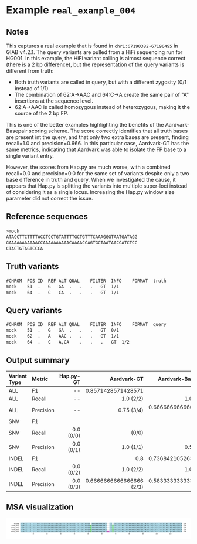 # Example `real_example_004`
## Notes
This captures a real example that is found in `chr1:67190382-67190495` in GIAB v4.2.1.
The query variants are pulled from a HiFi sequencing run for HG001.
In this example, the HiFi variant calling is almost sequence correct (there is a 2 bp difference), but the representation of the query variants is different from truth:

* Both truth variants are called in query, but with a different zygosity (0/1 instead of 1/1)
* The combination of 62:A->AAC and 64:C->A create the same pair of "A" insertions at the sequence level.
* 62:A->AAC is called homozygous instead of heterozygous, making it the source of the 2 bp FP.

This is one of the better examples highlighting the benefits of the Aardvark-Basepair scoring scheme.
The score correctly identifies that all truth bases are present int the query, and that only two extra bases are present, finding recall=1.0 and precision=0.666.
In this particular case, Aardvark-GT has the same metrics, indicating that Aardvark was able to isolate the FP base to a single variant entry.

However, the scores from Hap.py are much worse, with a combined recall=0.0 and precision=0.0 for the same set of variants despite only a two base difference in truth and query.
When we investigated the cause, it appears that Hap.py is splitting the variants into multiple super-loci instead of considering it as a single locus.
Increasing the Hap.py window size parameter did not correct the issue.

## Reference sequences
```
>mock
ATACCTTCTTTTACCTCCTGTATTTTGCTGTTTCAAAGGGTAATGATAGG
GAAAAAAAAAAACCAAAAAAAAAACAAAACCAGTGCTAATAACCATCTCC
CTACTGTAGTCCCA
```
## Truth variants
```
#CHROM	POS	ID	REF	ALT	QUAL	FILTER	INFO	FORMAT	truth
mock	51	.	G	GA	.	.	.	GT	1/1
mock	64	.	C	CA	.	.	.	GT	1/1
```
## Query variants
```
#CHROM	POS	ID	REF	ALT	QUAL	FILTER	INFO	FORMAT	query
mock	51	.	G	GA	.	.	.	GT	0/1
mock	62	.	A	AAC	.	.	.	GT	1/1
mock	64	.	C	A,CA	.	.	.	GT	1/2
```
## Output summary
Variant Type | Metric | Hap.py-GT | Aardvark-GT | Aardvark-Basepair
:-- | :-- | --: | --: | --:
ALL | F1 | -- | 0.8571428571428571 | 0.8
ALL | Recall | -- | 1.0 (2/2) | 1.0 (8/8)
ALL | Precision | -- | 0.75 (3/4) | 0.6666666666666666 (8/12)
SNV | F1 |  |  | 
SNV | Recall | 0.0 (0/0) |  (0/0) |  (0/0)
SNV | Precision | 0.0 (0/1) | 1.0 (1/1) | 0.5 (1/2)
INDEL | F1 |  | 0.8 | 0.7368421052631579
INDEL | Recall | 0.0 (0/2) | 1.0 (2/2) | 1.0 (8/8)
INDEL | Precision | 0.0 (0/3) | 0.6666666666666666 (2/3) | 0.5833333333333334 (7/12)
## MSA visualization
![](./msa_viz/msa.png)
